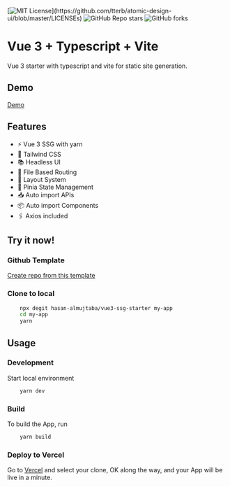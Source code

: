 [![MIT License](https://img.shields.io/apm/l/atomic-design-ui.svg?)](https://github.com/tterb/atomic-design-ui/blob/master/LICENSEs)
![GitHub Repo stars](https://img.shields.io/github/stars/hasan-almujtaba/vue3-ssg-starter)
![GitHub forks](https://img.shields.io/github/forks/hasan-almujtaba/vue3-ssg-starter)
# Vue 3 + Typescript + Vite

Vue 3 starter with typescript and vite for static site generation.


## Demo

[Demo](https://vue3-ssg-starter.vercel.app/)


## Features

- ⚡️ Vue 3 SSG with yarn
- 🎨 Tailwind CSS
- 📚 Headless UI
- 📁 File Based Routing
- 📑 Layout System
- 🍍 Pinia State Management
- 📥 Auto import APIs
- 📦 Auto import Components
- 🖇️ Axios included


## Try it now!

### Github Template

[Create repo from this template](https://github.com/hasan-almujtaba/vue3-ssg-starter/generate)

### Clone to local

```bash
    npx degit hasan-almujtaba/vue3-ssg-starter my-app
    cd my-app
    yarn
```
    
## Usage

### Development

Start local environment
```bash
    yarn dev
```

### Build

To build the App, run
```bash
    yarn build
```

### Deploy to Vercel

Go to [Vercel](https://vercel.com/new) and select your clone, OK along the way, and your App will be live in a minute.

